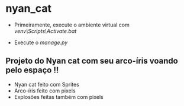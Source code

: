 # nyan_cat
* Primeiramente, execute o ambiente virtual com *venv\Scripts\Activate.bat*

* Execute o *manage.py*

**Projeto do Nyan cat com seu arco-íris voando pelo espaço !!**
---
* Nyan cat feito com Sprites
* Arco-íris feito com pixels
* Explosões feitas também com pixels
